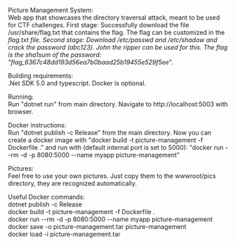 Picture Management System:  
Web app that showcases the directory traversal attack, meant to be used for CTF
challenges. 
First stage:
Successfully download the file /usr/share/flag.txt that contains the flag.
The flag can be customized in the _flag.txt file.
Second stage:
Download /etc/passwd and /etc/shadow and crack the password (abc123).
John the ripper can be used for this. The flag is the sha1sum of the
password: "flag_6367c48dd193d56ea7b0baad25b19455e529f5ee_".

Building requirements:  
.Net SDK 5.0 and typescript. Docker is optional.

Running:  
Run "dotnet run" from main directory. 
Navigate to http://localhost:5003 with browser.

Docker instructions:  
Run "dotnet publish -c Release" from the main directory.
Now you can create a docker image with
"docker build -t picture-management -f Dockerfile ."
and run with (default internal port is set to 5000):
"docker run --rm -d -p 8080:5000 --name myapp picture-management"


Pictures:  
Feel free to use your own pictures.
Just copy them to the wwwroot/pics directory, they are recognized
automatically. 

Useful Docker commands:  
dotnet publish -c Release  
docker build -t picture-management -f Dockerfile .  
docker run --rm -d -p 8080:5000 --name myapp picture-management  
docker save -o picture-management.tar picture-management  
docker load -i picture-management.tar  


